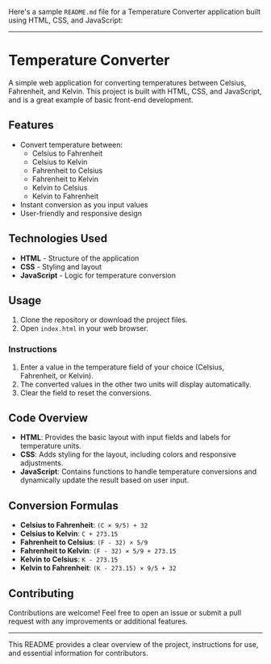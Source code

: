 Here's a sample `README.md` file for a Temperature Converter application built using HTML, CSS, and JavaScript:

---

# Temperature Converter

A simple web application for converting temperatures between Celsius, Fahrenheit, and Kelvin. This project is built with HTML, CSS, and JavaScript, and is a great example of basic front-end development.

## Features

- Convert temperature between:
  - Celsius to Fahrenheit
  - Celsius to Kelvin
  - Fahrenheit to Celsius
  - Fahrenheit to Kelvin
  - Kelvin to Celsius
  - Kelvin to Fahrenheit
- Instant conversion as you input values
- User-friendly and responsive design

## Technologies Used

- **HTML** - Structure of the application
- **CSS** - Styling and layout
- **JavaScript** - Logic for temperature conversion

## Usage

1. Clone the repository or download the project files.
2. Open `index.html` in your web browser.

### Instructions

1. Enter a value in the temperature field of your choice (Celsius, Fahrenheit, or Kelvin).
2. The converted values in the other two units will display automatically.
3. Clear the field to reset the conversions.

## Code Overview

- **HTML**: Provides the basic layout with input fields and labels for temperature units.
- **CSS**: Adds styling for the layout, including colors and responsive adjustments.
- **JavaScript**: Contains functions to handle temperature conversions and dynamically update the result based on user input.

## Conversion Formulas

- **Celsius to Fahrenheit**: `(C × 9/5) + 32`
- **Celsius to Kelvin**: `C + 273.15`
- **Fahrenheit to Celsius**: `(F - 32) × 5/9`
- **Fahrenheit to Kelvin**: `(F - 32) × 5/9 + 273.15`
- **Kelvin to Celsius**: `K - 273.15`
- **Kelvin to Fahrenheit**: `(K - 273.15) × 9/5 + 32`

## Contributing

Contributions are welcome! Feel free to open an issue or submit a pull request with any improvements or additional features.

---

This README provides a clear overview of the project, instructions for use, and essential information for contributors.
